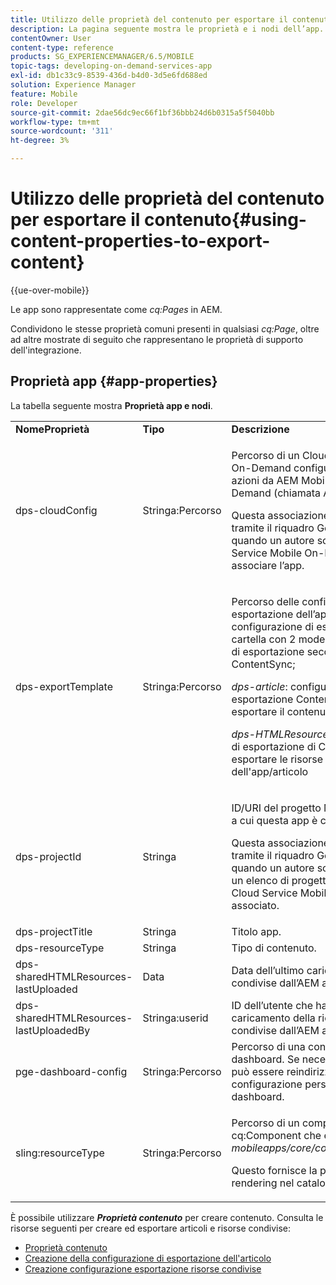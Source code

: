 ```yaml
---
title: Utilizzo delle proprietà del contenuto per esportare il contenuto
description: La pagina seguente mostra le proprietà e i nodi dell’app.
contentOwner: User
content-type: reference
products: SG_EXPERIENCEMANAGER/6.5/MOBILE
topic-tags: developing-on-demand-services-app
exl-id: db1c33c9-8539-436d-b4d0-3d5e6fd688ed
solution: Experience Manager
feature: Mobile
role: Developer
source-git-commit: 2dae56dc9ec66f1bf36bbb24d6b0315a5f5040bb
workflow-type: tm+mt
source-wordcount: '311'
ht-degree: 3%

---
```


# Utilizzo delle proprietà del contenuto per esportare il contenuto{#using-content-properties-to-export-content}

{{ue-over-mobile}}

Le app sono rappresentate come *cq:Pages* in AEM.

Condividono le stesse proprietà comuni presenti in qualsiasi *cq:Page*, oltre ad altre mostrate di seguito che rappresentano le proprietà di supporto dell&#39;integrazione.

## Proprietà app {#app-properties}

La tabella seguente mostra **Proprietà app e nodi**.

<table>
 <tbody>
  <tr>
   <td><strong>NomeProprietà</strong></td>
   <td><strong>Tipo</strong></td>
   <td><strong>Descrizione</strong></td>
  </tr>
  <tr>
   <td>dps-cloudConfig</td>
   <td>Stringa:Percorso</td>
   <td><p>Percorso di un Cloud Service Mobile On-Demand configurato. Utilizzato per azioni da AEM Mobile a Mobile On-Demand (chiamata API)</p> <p>Questa associazione viene configurata tramite il riquadro Gestisci connessione quando un autore sceglie un Cloud Service Mobile On-Demand a cui associare l’app.</p> </td>
  </tr>
  <tr>
   <td>dps-exportTemplate</td>
   <td>Stringa:Percorso</td>
   <td><p>Percorso delle configurazioni di esportazione dell’app. La configurazione di esportazione è una cartella con 2 modelli di configurazione di esportazione secondari ContentSync;</p> <p><i>dps-article</i>: configurazione di esportazione ContentSync per esportare il contenuto dell'articolo</p> <p><i>dps-HTMLResources</i>: configurazione di esportazione di ContentSync per esportare le risorse condivise dell'app/articolo</p> </td>
  </tr>
  <tr>
   <td>dps-projectId</td>
   <td>Stringa</td>
   <td><p>ID/URI del progetto Mobile On-Demand a cui questa app è collegata/associata.</p> <p>Questa associazione viene configurata tramite il riquadro Gestisci connessione quando un autore sceglie il progetto da un elenco di progetti disponibili per il Cloud Service Mobile On-Demand associato.</p> </td>
  </tr>
  <tr>
   <td>dps-projectTitle</td>
   <td>Stringa</td>
   <td>Titolo app.</td>
  </tr>
  <tr>
   <td>dps-resourceType</td>
   <td>Stringa</td>
   <td>Tipo di contenuto.</td>
  </tr>
  <tr>
   <td>dps-sharedHTMLResources-lastUploaded</td>
   <td>Data</td>
   <td>Data dell’ultimo caricamento di risorse condivise dall’AEM ad AEM Mobile.</td>
  </tr>
  <tr>
   <td>dps-sharedHTMLResources-lastUploadedBy</td>
   <td>Stringa:userid</td>
   <td>ID dell’utente che ha eseguito l’ultimo caricamento della richiesta di risorse condivise dall’AEM ad AEM Mobile.</td>
  </tr>
  <tr>
   <td>pge-dashboard-config</td>
   <td>Stringa:Percorso</td>
   <td>Percorso di una configurazione del dashboard. Se necessario, il percorso può essere reindirizzato a una configurazione personalizzata del dashboard.</td>
  </tr>
  <tr>
   <td>sling:resourceType</td>
   <td>Stringa:Percorso</td>
   <td><p>Percorso di un componente cq:Component che è o estende <i>mobileapps/core/components/instance.</i></p> <p>Questo fornisce la presenza e il rendering nel catalogo delle app.</p> </td>
  </tr>
 </tbody>
</table>

È possibile utilizzare ***Proprietà contenuto*** per creare contenuto. Consulta le risorse seguenti per creare ed esportare articoli e risorse condivise:

* [Proprietà contenuto](/help/mobile/content-properties.md)
* [Creazione della configurazione di esportazione dell&#39;articolo](/help/mobile/creating-article-export-configuration.md)
* [Creazione configurazione esportazione risorse condivise](/help/mobile/creating-shared-resources-export-configuration.md)
